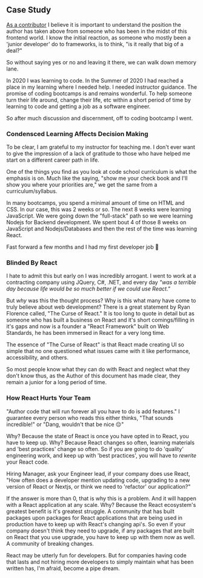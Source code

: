 ## Case Study

[As a contributor](https://benapatton.com) I believe it is important to understand the position the author has taken above from someone who has been in the midst of this frontend world. I know the initial reaction, as someone who mostly been a 'junior developer' do to frameworks, is to think, "is it really that big of a deal?"

So without saying yes or no and leaving it there, we can walk down memory lane. 

In 2020 I was learning to code. In the Summer of 2020 I had reached a place in my learning where I needed help. I needed instructor guidance. The promise of coding bootcamps is and remains wonderful. To help someone turn their life around, change their life, etc within a short period of time by learning to code and getting a job as a software engineer. 

So after much discussion and discernment, off to coding bootcamp I went. 

### Condensced Learning Affects Decision Making

To be clear, I am grateful to my instructor for teaching me. I don't ever want to give the impression of a lack of gratitude to those who have helped me start on a different career path in life. 

One of the things you find as you look at code school curriculum is what the emphasis is on. Much like the saying, "show me your check book and I'll show you where your priorities are," we get the same from a curriculum/syllabus.

In many bootcamps, you spend a minimal amount of time on HTML and CSS. In our case, this was 2 weeks or so. The next 8 weeks were learning JavaScript. We were going down the "full-stack" path so we were learning Nodejs for Backend development. We spent bout 4 of those 8 weeks on JavaScript and Nodejs/Databases and then the rest of the time was learning React. 

Fast forward a few months and I had my first developer job 🎉

### Blinded By React

I hate to admit this but early on I was incredibly arrogant. I went to work at a contracting company using JQuery, C#, .NET, and every day _"was a terrible day because life would be so much better if we could use React."_ 

But _why_ was this the thought process? Why is this what many have come to truly believe about web development? There is a great statement by Ryan Florence called, "The Curse of React." It is too long to quote in detail but as someone who has built a business on React and it's short comings/filling in it's gaps and now is a founder a "React Framework" built on Web Standards, he has been immersed in React for a very long time.

The essence of "The Curse of React" is that React made creating UI so simple that no one questioned what issues came with it like performance, accessibility, and others. 

So most people know what they can do with React and neglect what they don't know thus, as the Author of this document has made clear, they remain a junior for a long period of time. 

### How React Hurts Your Team

"Author code that will run forever all you have to do is add features." I guarantee every person who reads this either thinks, "That sounds incredible!" or "Dang, wouldn't that be nice 😔" 

Why? Because the state of React is once you have opted in to React, you have to keep up. Why? Because React changes so often, learning materials and 'best practices' change so often. So if you are going to do 'quality' engineering work, and keep up with 'best practices', you will have to _rewrite_ your React code. 

Hiring Manager, ask your Engineer lead, if your company does use React, "How often does a developer mention updating code, upgrading to a new version of React or Nextjs, or think we need to 'refactor' our application?"

If the answer is more than 0, that is why this is a problem. And it will happen with a React application at any scale. Why? Because the React ecosystem's greatest benefit is it's greatest struggle. A community that has built packages upon packages for React applications that are being used in production have to keep up with React's changing api's. So even if your company doesn't think they need to upgrade, if any packages that are built on React that you use upgrade, you have to keep up with them now as well. A community of breaking changes. 

React may be utterly fun for developers. But for companies having code that lasts and not hiring more developers to simply maintain what has been written has, I'm afraid, become a pipe dream. 
